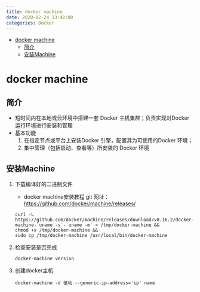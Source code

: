```yaml
---
title: docker machine
date: 2020-02-24 13:42:00
categories: Docker
---
```

<!-- TOC START min:1 max:3 link:true asterisk:false update:true -->
- [docker machine](#docker-machine)
  - [简介](#简介)
  - [安装Machine](#安装machine)
<!-- TOC END -->
<!--more-->

# docker machine

## 简介
- 短时间内在本地或云环境中搭建一套 Docker 主机集群；负责实现对Docker 运行环境进行安装和管理
- 基本功能
    1.  在指定节点或平台上安装Docker 引擎，配置其为可使用的Docker 环境；
    2.  集中管理（包括启动、查看等）所安装的 Docker 环境

## 安装Machine
1.  下载编译好的二进制文件
    - docker machine安装教程 git 网址：https://github.com/docker/machine/releases/
    ```
    curl -L https://github.com/docker/machine/releases/download/v0.16.2/docker-machine-`uname -s`-`uname -m` > /tmp/docker-machine &&
    chmod +x /tmp/docker-machine &&
    sudo cp /tmp/docker-machine /usr/local/bin/docker-machine
    ```

3.  检查安装是否完成
    ```
    docker-machine version
    ```

2.  创建docker主机
    ```
    docker-machine -d 驱动 --generic-ip-address='ip' name
    ```
